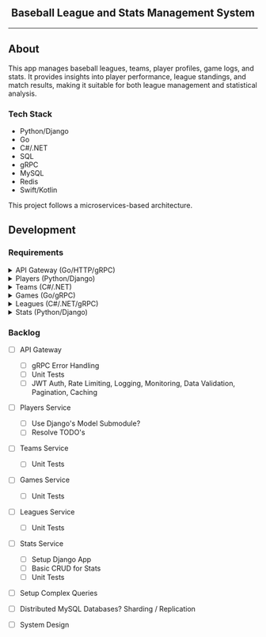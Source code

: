 <div align="center">
    <h2>Baseball League and Stats Management System</h2>
</div>

<hr />

## About

This app manages baseball leagues, teams, player profiles, game logs, and stats.
It provides insights into player performance, league standings, and match results, making it suitable for both league management and statistical analysis.

### Tech Stack

- Python/Django
- Go
- C#/.NET
- SQL
- gRPC
- MySQL
- Redis
- Swift/Kotlin

This project follows a microservices-based architecture.

## Development

### Requirements

<details>
    <summary>API Gateway (Go/HTTP/gRPC)</summary>
</details>

<details>
    <summary>Players (Python/Django)</summary>

##### Endpoints

<details>
    <summary>Create Player</summary>

```bash
curl -i -X POST http://localhost:8080/v1/players \
    -H 'Content-Type: application/json' \
    -d '{
        "name": "Michael Yi",
        "jerseyNumber": "14",
        "dob": "2004-12-14",
        "height": "5\u0027 10\"",
        "weight": 140,
        "position": "Shortstop",
        "teamId": 1
}'
```
</details>

<details>
    <summary>Get Player</summary>

```bash
curl -i http://localhost:8080/v1/players/<id>
```
</details>

<details>
    <summary>Update Player</summary>

```bash
curl -i -X PATCH http://localhost:8080/v1/players/<id> \
    -H 'Content-Type: application/json' \
    -d '{
        "name": "Michael Yi",
        "jerseyNumber": "14",
        "dob": "2004-12-14",
        "height": "5\u0027 10\"",
        "weight": 140,
        "position": "Shortstop",
        "teamId": 1
}'
```
</details>

<details>
    <summary>Delete Player</summary>

```bash
curl -i -X DELETE http://localhost:8080/v1/players/<id>
```
</details>

<br/>
</details>

<details>
    <summary>Teams (C#/.NET)</summary>

##### Endpoints

<details>
    <summary>Create Team</summary>

```bash
curl -i -X POST http://localhost:8080/v1/teams \
    -H 'Content-Type: application/json' \
    -d '{
        "name": "Los Angeles Dodgers",
        "leagueId": 1
    }'
```
</details>

<details>
    <summary>Get Team</summary>

```bash
curl -i http://localhost:8080/v1/teams/<id>
```
</details>

<details>
    <summary>Get Team With Roster</summary>

```bash
curl -i http://localhost:8080/v1/teams/with-roster/<id>
```
</details>

<details>
    <summary>Update Team</summary>

```bash
curl -i -X PATCH http://localhost:8080/v1/teams/<id> \
    -H 'Content-Type: application/json' \
    -d '{
        "name": "New York Yankees",
        "leagueId": 2
    }'
```
</details>

<details>
    <summary>Delete Team</summary>

```bash
curl -i -X DELETE http://localhost:8080/v1/teams/<id>
```
</details>
</details>

<details>
    <summary>Games (Go/gRPC)</summary>

##### Endpoints

<details>
    <summary>Create Game</summary>

```bash
curl -i -X POST http://localhost:8080/v1/games \
    -H 'Content-Type: application/json' \
    -d '{
        "homeTeamId": 1,
        "awayTeamId": 2,
        "homeTeamScore": 5,
        "awayTeamScore": 0,
        "date": "2004-12-14 12:00:00",
        "location": "Irvine, CA"
}'
```
</details>

<details>
    <summary>Get Game</summary>

```bash
curl -i http://localhost:8080/v1/games/<id>
```
</details>

<details>
    <summary>Update Game</summary>

```bash
curl -i -X PATCH http://localhost:8080/v1/games/<id> \
    -H 'Content-Type: application/json' \
    -d '{
        "homeTeamId": 1,
        "awayTeamId": 2,
        "homeTeamScore": 5,
        "awayTeamScore": 0,
        "date": "2004-12-14 12:00:00",
        "location": "Irvine, CA"
}'
```
</details>

<details>
    <summary>Delete Game</summary>

```bash
curl -i -X DELETE http://localhost:8080/v1/games/<id>
```
</details>

</details>

<details>
    <summary>Leagues (C#/.NET/gRPC)</summary>

##### Endpoints

<details>
    <summary>Create League</summary>

```bash
curl -i -X POST http://localhost:8080/v1/leagues \
    -H 'Content-Type: application/json' \
    -d '{
        "name": "Athletic Coast Conference"
}'
```
</details>

<details>
    <summary>Get League</summary>

```bash
curl -i http://localhost:8080/v1/leagues/<id>
```
</details>

<details>
    <summary>Update League</summary>

```bash
curl -i -X PATCH http://localhost:8080/v1/leagues/<id> \
    -H 'Content-Type: application/json' \
    -d '{
        "name": "Athletic Coast Conference"
}'
```
</details>

<details>
    <summary>Delete League</summary>

```bash
curl -i -X DELETE http://localhost:8080/v1/leagues/<id>
```
</details>
</details>

<details>
    <summary>Stats (Python/Django)</summary>

##### Endpoints
<details>
    <summary>Create Batting Stats</summary>

```bash
curl -i -X POST http://localhost:8080/v1/stats/batting \
    -H 'Content-Type: application/json' \
    -d '{
        "playerId": 1,
        "atBats": 4,
        "runs": 1,
        "hits": 2,
        "totalBases": 3,
        "doubles": 1,
        "triples": 0,
        "homeRuns": 0,
        "rbi": 1,
        "walks": 1,
        "strikeouts": 1,
        "stolenBases": 1,
        "hitByPitches": 0,
        "sacFlies": 0
    }'
```
</details>

<details>
    <summary>Create Pitching Stats</summary>

```bash
curl -i -X POST http://localhost:8080/v1/stats/pitching \
    -H 'Content-Type: application/json' \
    -d '{
        "playerId": 1,
        "wins": 1,
        "losses": 0,
        "earnedRuns": 1,
        "games": 1,
        "gamesStarted": 1,
        "saves": 0,
        "inningsPitched": 7,
        "strikeouts": 10,
        "walks": 2,
        "hits": 5
    }'
```
</details>

<details>
    <summary>Get Batting Stats</summary>

```bash
curl -i http://localhost:8080/v1/stats/batting/<player-id>
```
</details>

<details>
    <summary>Get Pitching Stats</summary>

```bash
curl -i http://localhost:8080/v1/stats/pitching/<player-id>
```
</details>

<details>
    <summary>Update Batting Stats</summary>

```bash
curl -i -X PATCH http://localhost:8080/v1/stats/batting/<id> \
    -H 'Content-Type: application/json' \
    -d '{
        "playerId": 1,
        "atBats": 4,
        "runs": 1,
        "hits": 2,
        "totalBases": 3,
        "doubles": 1,
        "triples": 0,
        "homeRuns": 0,
        "rbi": 1,
        "walks": 1,
        "strikeouts": 1,
        "stolenBases": 1,
        "hitByPitches": 0,
        "sacFlies": 0
    }'
```
</details>

<details>
    <summary>Update Pitching Stats</summary>

```bash
curl -i -X PATCH http://localhost:8080/v1/stats/pitching/<id> \
    -H 'Content-Type: application/json' \
    -d '{
        "playerId": 1,
        "wins": 1,
        "losses": 0,
        "earnedRuns": 1,
        "games": 1,
        "gamesStarted": 1,
        "saves": 0,
        "inningsPitched": 7,
        "strikeouts": 10,
        "walks": 2,
        "hits": 5
    }'
```
</details>

<details>
    <summary>Delete Batting Stats</summary>

```bash
curl -i -X DELETE http://localhost:8080/v1/stats/batting/<id>
```
</details>

<details>
    <summary>Delete Pitching Stats</summary>

```bash
curl -i -X DELETE http://localhost:8080/v1/stats/pitching/<id>
```
</details>

</details>

### Backlog
- [ ] API Gateway
    - [ ] gRPC Error Handling
    - [ ] Unit Tests
    - [ ] JWT Auth, Rate Limiting, Logging, Monitoring, Data Validation, Pagination, Caching
- [ ] Players Service
    - [ ] Use Django's Model Submodule?
    - [ ] Resolve TODO's
- [ ] Teams Service
    - [ ] Unit Tests
- [ ] Games Service
    - [ ] Unit Tests
- [ ] Leagues Service
    - [ ] Unit Tests
- [ ] Stats Service
    - [ ] Setup Django App
    - [ ] Basic CRUD for Stats
    - [ ] Unit Tests
- [ ] Setup Complex Queries
- [ ] Distributed MySQL Databases? Sharding / Replication
- [ ] System Design

